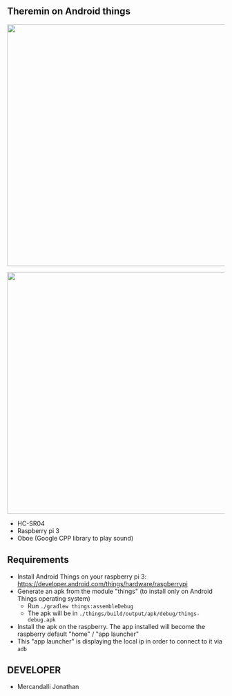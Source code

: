 
## Theremin on Android things

<p align="center">
	<a margin="20px 0" href="http://mercandalli.com/">
		<img  src="https://raw.github.com/Mercandj/theremin/master/config/screenshot/screen-things.jpg" width="560" />
	</a>
</p>


<p align="center">
	<a margin="20px 0" href="http://mercandalli.com/">
		<img  src="https://raw.github.com/Mercandj/theremin/master/config/screenshot/hcsr04.png" width="560" />
	</a>
</p>

* HC-SR04
* Raspberry pi 3
* Oboe (Google CPP library to play sound) 

## Requirements

- Install Android Things on your raspberry pi 3: https://developer.android.com/things/hardware/raspberrypi
- Generate an apk from the module "things" (to install only on Android Things operating system)
   - Run `./gradlew things:assembleDebug`
   - The apk will be in `./things/build/output/apk/debug/things-debug.apk`
- Install the apk on the raspberry. The app installed will become the raspberry default "home" / "app launcher"
- This "app launcher" is displaying the local ip in order to connect to it via `adb`

## DEVELOPER

* Mercandalli Jonathan

